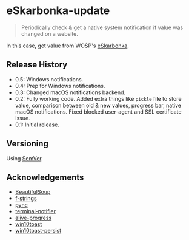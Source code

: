 # eSkarbonka-update

>Periodically check & get a native system notification if value was changed on a website.

In this case, get value from WOŚP's [eSkarbonka](https://eskarbonka.wosp.org.pl/5jcgfw).

<!-- ![](screenshot.png) -->

<!-- ## How to use -->

<!-- ## Roadmap

- lorem ipsum -->

## Release History

- 0.5: Windows notifications. 
- 0.4: Prep for Windows notifications. 
- 0.3: Changed macOS notifications backend. 
- 0.2: Fully working code. Added extra things like `pickle` file to store value, comparison between old & new values, progress bar, native macOS notifications. Fixed blocked user-agent and SSL certificate issue.   
- 0.1: Initial release.

## Versioning

Using [SemVer](http://semver.org/).

<!-- ## License -->

<!-- GNU General Public License v3.0, see [LICENSE.md](https://github.com/vardecab/PROJECT/blob/master/LICENSE). -->

## Acknowledgements

- [BeautifulSoup](https://www.crummy.com/software/BeautifulSoup/)
- [f-strings](https://realpython.com/python-f-strings/)
- [pync](https://github.com/setem/pync)
- [terminal-notifier](https://github.com/julienXX/terminal-notifier/blob/master/README.markdown)
- [alive-progress](https://github.com/rsalmei/alive-progress)
- [win10toast](https://github.com/jithurjacob/Windows-10-Toast-Notifications)
- [win10toast-persist](https://pypi.org/project/win10toast-persist/)

<!-- ## Contributing -->

<!-- If you found a bug or want to propose a feature, feel free to visit [the Issues page](https://github.com/USER/REPO/issues). -->